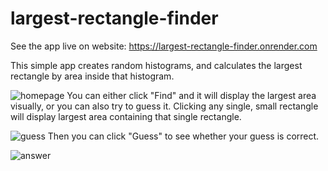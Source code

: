 # largest-rectangle-finder

See the app live on website: https://largest-rectangle-finder.onrender.com

This simple app creates random histograms, and calculates the largest rectangle by area inside that histogram.

![homepage](https://user-images.githubusercontent.com/86730766/219956544-3ebb26f7-c9b7-4f39-b322-bcba6ce195f8.png)
You can either click "Find" and it will display the largest area visually, or you can also try to guess it. Clicking any single, small rectangle will display largest area containing that single rectangle.

![guess](https://user-images.githubusercontent.com/86730766/219956609-9b4167f1-45f1-4f9c-a9cf-b8c7b14a9f27.png)
Then you can click "Guess" to see whether your guess is correct.

![answer](https://user-images.githubusercontent.com/86730766/219956629-0ccfb1e8-7eb8-4bac-b052-023c9d78eaa0.png)

